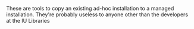 These are tools to copy an existing ad-hoc installation to
a managed installation.  They're probably useless to anyone
other than the developers at the IU Libraries
